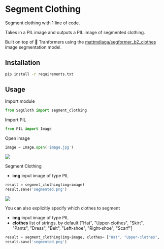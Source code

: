 # Segment Clothing
Segment clothing with 1 line of code. 

Takes in a PIL image and outputs a PIL image of segmented clothing. 

Built on top of 🤗 Tranformers using the [mattmdjaga/segformer_b2_clothes](https://huggingface.co/mattmdjaga/segformer_b2_clothes) image segmentation model.
## Installation
```bash
pip install -r requirements.txt
```

## Usage

Import module
```python
from SegCloth import segment_clothing
```

Import PIL
```python
from PIL import Image
```

Open image
```python
image = Image.open('image.jpg')
```
![](https://cdn.discordapp.com/attachments/1120417968032063538/1202309847287345253/image-1.jpg?ex=65ccfd4d&is=65ba884d&hm=5411ab346668fea69ff2986cb5dab0b4fec042ff165a1d20724529125dbc535f&)

Segment Clothing
- **img** input image of type PIL
```python
result = segment_clothing(img=image)
result.save('segmented.png')
```
![](https://cdn.discordapp.com/attachments/1120417968032063538/1202309847543185499/segmented-1.png?ex=65ccfd4d&is=65ba884d&hm=be1484ac852ef1b2043e3327c1f52a798a332862d323140f1f7a27317e87d3af&)

You can also explicitly specify which clothes to segment
- **img** input image of type PIL
- **clothes** list of strings. by default ["Hat", "Upper-clothes", "Skirt", "Pants", "Dress", "Belt", "Left-shoe", "Right-shoe", "Scarf"]
```python
result = segment_clothing(img=image, clothes= ["Hat", "Upper-clothes", "Skirt", "Pants", "Dress", "Belt", "Left-shoe", "Right-shoe", "Scarf"])
result.save('segmented.png')
```

